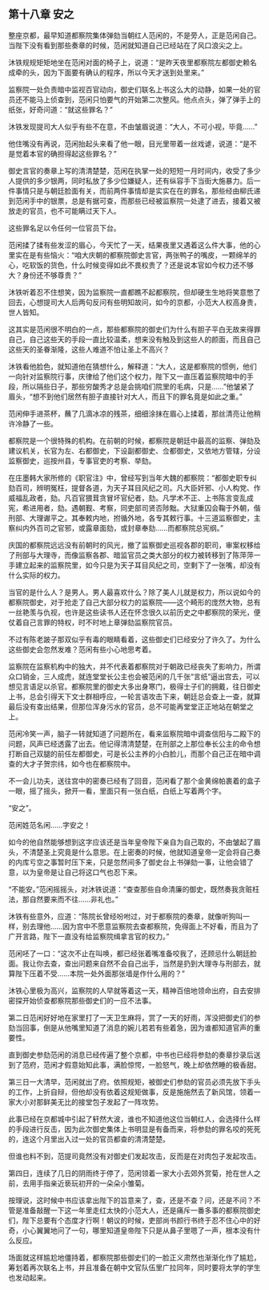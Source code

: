 ## 第十八章 **安之**

整座京都，最早知道都察院集体弹劾当朝红人范闲的，不是旁人，正是范闲自己。当陛下没有看到那些奏章的时候，范闲就知道自己已经站在了风口浪尖之上。

沐铁规规矩矩地坐在范闲对面的椅子上，说道：“是昨天夜里都察院左都御史赖名成牵的头，因为下面要有确认的程序，所以今天才送到处里来。”

监察院一处负责暗中监视百官动向，御史们联名上书这么大的动静，如果一处的官员还不能马上侦查到，范闲只怕要气的开始第二次整风。他点点头，弹了弹手上的纸张，好奇问道：“就这些罪名？”

沐铁发现提司大人似乎有些不在意，不由皱眉说道：“大人，不可小视，毕竟……”

他住嘴没有再说，范闲抬起头来看了他一眼，目光里带着一丝戏谑，说道：“是不是觉着本官的确担得起这些罪名？”

御史言官的奏章上写的清清楚楚，范闲在执掌一处的短短一月时间内，收受了多少人提供的多少银两，同时私放了多少位嫌疑人，还有纵容手下当街大施暴力。后一件事情只是与朝廷脸面有关，而前两件事情却是实实在在的罪名，那些经由柳氏递到范闲手中的银票，总是有据可查，而那些已经被监察院一处逮了进去，接着又被放走的官员，也不可能瞒过天下人。

这些罪名足以令任何一位官员下台。

范闲揉了揉有些发涩的眉心，今天忙了一天，结果夜里又遇着这么件大事，他的心里实在是有些恼火：“咱大庆朝的都察院御史言官，两张鸭子的嘴皮，一颗绵羊的心，吃软饭的货色，什么时候变得如此不畏权贵了？还是说本官如今权力还不够大？身份还不够尊贵？”

沐铁听着忍不住想笑，因为监察院一直都瞧不起都察院，但却硬生生地将笑意憋了回去，心想提司大人后两句反问有些明知故问，如今的京都，小范大人权高身贵，世人皆知。

这其实是范闲很不明白的一点，那些都察院的御史们为什么有胆子平白无故来得罪自己，自己这些天的手段一直比较温柔，想来没有触及到这些人的颜面，而且自己这些天的圣眷渐隆，这些人难道不怕让圣上不高兴？

沐铁看他脸色，就知道他在猜想什么，解释道：“大人，这是都察院的惯例，他们一向针对监察院行事，庆律给了他们这个权力，陛下又一直压着监察院暗中的手段，所以隔些日子，那些穷酸秀才总是会挑咱们院里的毛病，只是……”他皱紧了眉头，“想不到他们居然有胆子直接针对大人，而且下的罪名竟是如此之重。”

范闲伸手进茶杯，蘸了几滴冰凉的残茶，细细涂抹在眉心上揉着，那丝清亮让他稍许冷静了一些。

都察院是一个很特殊的机构。在前朝的时候，都察院是朝廷中最高的监察、弹劾及建议机关，长官为左、右都御史，下设副都御史、佥都御史，又依地方管辖，分设监察御史，巡按州县，专事官吏的考察、举劾。

在庄墨韩大家所修的《职官注》中，曾经写到当年大魏的都察院：“都御史职专纠劾百司，辨明冤枉，提督各道，为天子耳目风纪之司。凡大臣奸邪、小人构党、作威福乱政者，劾。凡百官猥茸贪冒坏官纪者，劾。凡学术不正、上书陈言变乱成宪，希进用者，劾。遇朝觐、考察，同吏部司贤否陟黜。大狱重囚会鞠于外朝，偕刑部、大理谳平之。其奉敕内地，拊循外地，各专其敕行事。十三道监察御史，主察纠内外百司之官邪，或露章面劾，或封章奉劾……而都察院总宪纲。”

庆国的都察院远远没有前朝时的风光，撤了监察御史巡视各郡的职司，审案权移给了刑部与大理寺，而像监察各郡、暗监官员之类大部分的权力被转移到了陈萍萍一手建立起来的监察院里，如今只是为天子耳目风纪之司，空剩下了一张嘴，却没有什么实际的权力。

当官的是什么人？是男人。男人最喜欢什么？除了美人儿就是权力，所以说如今的都察院御史，对于抢走了自己大部分权力的监察院——这个畸形的庞然大物，总有一丝艳羡与仇视，也许是这些读书人还在怀念很久以前历史之中都察院的荣光，便仗着自己言罪的特权，时不时地上章弹劾监察院官员。

不过有陈老跛子那双似乎有毒的眼睛看着，这些御史们已经安分了许久了。为什么这些御史会忽然发难？范闲有些小心地思考着。

监察院在监察机构中的独大，并不代表着都察院对于朝政已经丧失了影响力，所谓众口销金，三人成虎，就连堂堂长公主也会被范闲的几千张“言纸”逼出宫去，可以想见言语足以杀官。都察院里的御史大多出身寒门，极得士子们的拥戴，往日御史上书，总会引得天下文士群相呼应，一轮言语攻击下来，朝廷总会查上一查，就算最后没有查出结果，但那位浑身污水的官员，总不可能再堂堂正正地站在朝堂之上。

范闲冷笑一声，脑子一转就知道了问题所在，看来监察院暗中调查信阳与二殿下的问题，风声已经透露了出去。他记得清清楚楚，在刑部之上那位奉长公主的命令想打断自己双腿的前任左都御史，可是长公主养的小白脸儿，而那个自己正在暗中调查的大才子贺宗纬，如今也在都察院中。

不一会儿功夫，送往宫中的密奏已经有了回音，范闲看了那个金黄绵帕裹着的盒子一眼，摇了摇头，掀开一看，里面只有一张白纸，白纸上写着两个字。

“安之”。

范闲姓范名闲……字安之！

如今的他自然能够想到这字应该还是当年皇帝陛下亲自为自己取的，不由皱起了眉头，不清楚圣上究竟是什么意思。在上密奏的时候，他就知道皇帝一定会将自己奏的内库亏空之事暂时压下来，只是忽然间多了御史台上书弹劾一事，让他会错了意，以为皇帝是让自己将这口气也忍下来。

“不能安。”范闲摇摇头，对沐铁说道：“查查那些自命清廉的御史，既然奏我贪赃枉法，那自然要来而不往……非礼也。”

沐铁有些意外，应道：“陈院长曾经吩咐过，对于都察院的奏章，就像听狗叫一样，别去理他……因为宫中不愿意监察院去查都察院，免得面上不好看，而且为了广开言路，陛下一直没有给监察院缉拿言官的权力。”

范闲呸了一口：“这次不止在叫唤，都已经张着嘴准备咬我了，还顾忌什么朝廷脸面。我让你去查，查出问题来自然不会自己出手，当然是扔到大理寺与刑部去，就算陛下压着不受……本院一处外面那张墙是作什么用的？”

沐铁心里极为高兴，监察院的人早就等着这一天，精神百倍地领命出府，自去安排密探开始侦查都察院那些御史们的一应不法事。

第二日范闲好好地在家里打了一天卫生麻将，赏了一天的好雨，浑没把御史们的参劾当回事，倒是从他嘴里知道了消息的婉儿若若有些着急，因为谁都知道官声的重要性。

直到御史参劾范闲的消息已经传遍了整个京都，中书也已经将参劾的奏章抄录后送到了范府，范闲才假意始知此事，满脸惊愕，一脸怒气，晚上却依然睡的极香甜。

第三日一大清早，范闲就出了府。依照规矩，被御史们参劾的官员必须先放下手头的工作，上折自辩，但他却没有依着这规矩做事，反是施施然去了新风馆，领着一家大小对那鲜美无比的接堂包子发起了一阵攻势。

此事已经在京都城中引起了轩然大波，谁也不知道他这位当朝红人，会选择什么样的手段进行反击，因为此次御史集体上书明显是有备而来，将参劾的罪名咬的死死的，连这个月里出入过一处的官员都查的清清楚楚。

但谁也料不到，范提司竟然没有对御史们发起攻击，反而是在对肉包子发起攻击。

第四日，连续了几日的阴雨终于停了，范闲领着一家大小去郊外赏菊，抢在世人之前，去用手指亲近亵玩初开的一朵朵小雏菊。

按理说，这时候中书应该拿出陛下的旨意来了，查，还是不查？问，还是不问？不管是准备敲醒一下这一年里走红太快的小范大人，还是痛斥一番多事的都察院御史们，陛下总要有个态度才行啊！朝议的时候，吏部尚书颜行书终于忍不住心中的好奇，小心翼翼地问了一句，哪里知道皇帝陛下只是从鼻子里嗯了一声，根本没有什么反应。

场面就这样尴尬地僵持着，都察院那些御史们的一脸正义肃然也渐渐化作了尴尬，筹划着再次联名上书，并且准备在朝中文官队伍里广拉同年，同时要将太学的学生也发动起来。


